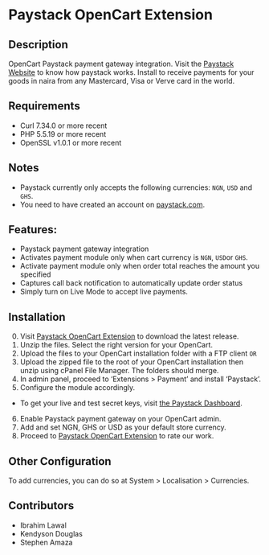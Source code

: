 # Paystack OpenCart Extension

## Description
OpenCart Paystack payment gateway integration. Visit the [Paystack Website](http://paystack.com) to know how paystack works.
Install to receive payments for your goods in naira from any Mastercard, Visa or Verve card in the world.

## Requirements
- Curl 7.34.0 or more recent
- PHP 5.5.19 or more recent
- OpenSSL v1.0.1 or more recent

## Notes
- Paystack currently only accepts the following currencies: `NGN`, `USD` and `GHS`.
- You need to have created an account on [paystack.com](https://dashboard.paystack.co/#/signup).

## Features:
- Paystack payment gateway integration
- Activates payment module only when cart currency is `NGN`, `USD`or `GHS`.
- Activate payment module only when order total reaches the amount you specified
- Captures call back notification to automatically update order status
- Simply turn on Live Mode to accept live payments.

## Installation
0. Visit [Paystack OpenCart Extension](http://www.opencart.com/index.php?route=extension/extension/info&extension_id=25767&filter_search=paystack) to download the latest release.
1. Unzip the files. Select the right version for your OpenCart.
2. Upload the files to your OpenCart installation folder with a FTP client 
                     `OR`
3. Upload the zipped file to the root of your OpenCart installation then unzip using cPanel File Manager. The folders should merge. 
4. In admin panel, proceed to ‘Extensions > Payment’ and install ‘Paystack’.
5. Configure the module accordingly. 
 - To get your live and test secret keys, visit [the Paystack Dashboard](https://dashboard.paystack.co/#/settings/developer).
6. Enable Paystack payment gateway on your OpenCart admin.
7. Add and set NGN, GHS or USD as your default store currency.
8. Proceed to [Paystack OpenCart Extension](http://www.opencart.com/index.php?route=extension/extension/info&extension_id=25767&filter_search=paystack) to rate our work.

## Other Configuration
To add currencies, you can do so at System > Localisation > Currencies. 


## Contributors
- Ibrahim Lawal
- Kendyson Douglas
- Stephen Amaza
